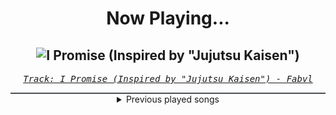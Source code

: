 <div align="center"> 
<h1>Now Playing...</h1>

![I Promise (Inspired by "Jujutsu Kaisen")](https://i.scdn.co/image/ab67616d00001e02359436794bd2874c6941ffa4)
--
_<samp><a href="https://open.spotify.com/track/4WaL2ReCizbu30qwZc8qsM">Track: I Promise (Inspired by "Jujutsu Kaisen") - Fabvl</a></samp>_

<div style="border: 1px #4B5054 solid"></div>
<details>
  <summary>
    Previous played songs
  </summary>
  <table>
    <thead>
      <tr>
        <th>
          Artist
        </th>
        <th>
          Song
        </th>
        <th>
          Link
        </th>
      </tr>
    </thead>
    <tbody>
      <tr><td>Fabvl</td><td>I Promise (Inspired by "Jujutsu Kaisen")</td><td><a href="https://open.spotify.com/track/4WaL2ReCizbu30qwZc8qsM">https://open.spotify.com/track/4WaL2ReCizbu30qwZc8qsM</a></td></tr><tr><td>Rustage</td><td>Goodbye (Yuta Rap)</td><td><a href="https://open.spotify.com/track/72AlDuv7nkBb9DvWPNgIw1">https://open.spotify.com/track/72AlDuv7nkBb9DvWPNgIw1</a></td></tr><tr><td>VideoGameRapBattles</td><td>Pokemon Professor Cypher</td><td><a href="https://open.spotify.com/track/1rnCqajeCvN98xgWDvxu2x">https://open.spotify.com/track/1rnCqajeCvN98xgWDvxu2x</a></td></tr><tr><td>HalaCG</td><td>Final Boss</td><td><a href="https://open.spotify.com/track/1IBkLQSEzY3lLcCsNFklyf">https://open.spotify.com/track/1IBkLQSEzY3lLcCsNFklyf</a></td></tr><tr><td>HalaCG</td><td>1v1 Me</td><td><a href="https://open.spotify.com/track/49OdAc0YLtzlcfve9PLYCY">https://open.spotify.com/track/49OdAc0YLtzlcfve9PLYCY</a></td></tr><tr><td>AmaLee</td><td>MWTWB</td><td><a href="https://open.spotify.com/track/2GWqNLMz3imh4uP8cjbHps">https://open.spotify.com/track/2GWqNLMz3imh4uP8cjbHps</a></td></tr><tr><td>Fabvl</td><td>Let It All Burn</td><td><a href="https://open.spotify.com/track/0H5sh6u7xJTAYSHSnh2S8i">https://open.spotify.com/track/0H5sh6u7xJTAYSHSnh2S8i</a></td></tr><tr><td>VideoGameRapBattles</td><td>Pokemon Trainer Cypher</td><td><a href="https://open.spotify.com/track/5iPpuKgHXh2oAX1s4A3JiZ">https://open.spotify.com/track/5iPpuKgHXh2oAX1s4A3JiZ</a></td></tr><tr><td>Disturbed</td><td>You're Mine</td><td><a href="https://open.spotify.com/track/4y7rZ7vzfEqsgd591u8qXm">https://open.spotify.com/track/4y7rZ7vzfEqsgd591u8qXm</a></td></tr><tr><td>Disturbed</td><td>Remember</td><td><a href="https://open.spotify.com/track/3i8TstjJck3vHAohHEfgCh">https://open.spotify.com/track/3i8TstjJck3vHAohHEfgCh</a></td></tr><tr><td>Disturbed</td><td>The Night</td><td><a href="https://open.spotify.com/track/4pADXqX5x76fDS8RmyvgwO">https://open.spotify.com/track/4pADXqX5x76fDS8RmyvgwO</a></td></tr><tr><td>Disturbed</td><td>Divisive</td><td><a href="https://open.spotify.com/track/56FwTQ5GaxiatMwdFg1II4">https://open.spotify.com/track/56FwTQ5GaxiatMwdFg1II4</a></td></tr><tr><td>Motionless In White</td><td>Scoring The End Of The World (feat. Mick Gordon)</td><td><a href="https://open.spotify.com/track/0Tkgl0sQyr6QO0IGmS8aa5">https://open.spotify.com/track/0Tkgl0sQyr6QO0IGmS8aa5</a></td></tr><tr><td>Motionless In White</td><td>Scoring The End Of The World (feat. Mick Gordon)</td><td><a href="https://open.spotify.com/track/0Tkgl0sQyr6QO0IGmS8aa5">https://open.spotify.com/track/0Tkgl0sQyr6QO0IGmS8aa5</a></td></tr><tr><td>Motionless In White</td><td>Burned At Both Ends II</td><td><a href="https://open.spotify.com/track/0iSTQWpqF9kYgeck7GelOR">https://open.spotify.com/track/0iSTQWpqF9kYgeck7GelOR</a></td></tr><tr><td>Motionless In White</td><td>Meltdown</td><td><a href="https://open.spotify.com/track/6w3hTgFYPaUo6WFz2tEOtX">https://open.spotify.com/track/6w3hTgFYPaUo6WFz2tEOtX</a></td></tr><tr><td>From Fall to Spring</td><td>BLACK HEART</td><td><a href="https://open.spotify.com/track/5kxAR1HHOrBK8M9GsWqRuD">https://open.spotify.com/track/5kxAR1HHOrBK8M9GsWqRuD</a></td></tr><tr><td>From Fall to Spring</td><td>BEASTMODE</td><td><a href="https://open.spotify.com/track/0aqdDsI7IjJvvjbVwkqYFC">https://open.spotify.com/track/0aqdDsI7IjJvvjbVwkqYFC</a></td></tr><tr><td>From Fall to Spring</td><td>RISE</td><td><a href="https://open.spotify.com/track/5slhgDeZFjyNELciHdrHdl">https://open.spotify.com/track/5slhgDeZFjyNELciHdrHdl</a></td></tr><tr><td>From Fall to Spring</td><td>LIGHT UP THE SKY</td><td><a href="https://open.spotify.com/track/2eTWJLJmpR933MQTaxQmh2">https://open.spotify.com/track/2eTWJLJmpR933MQTaxQmh2</a></td></tr>
    </tbody>
  </table>
</details>

</div>
